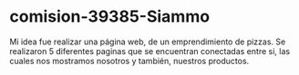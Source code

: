 # comision-39385-Siammo
Mi idea fue realizar una página web, de un emprendimiento de pizzas.
Se realizaron 5 diferentes paginas que se encuentran conectadas entre si, las cuales nos mostramos nosotros y también, nuestros productos.
